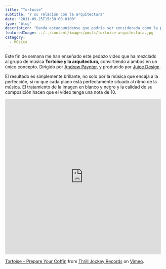 ```yaml
---
title: "Tortoise"
subtitle: "Y su relación con la arquitectura"
date: "2011-09-25T15:30:00.0100"
type: "blog"
description: "Banda estadounidense que podría ser considerada como la pionera de la música Post-rock"
featuredImage: ../../content/images/posts/tortoise-arquitectura.jpg
category:
  - Música
---
```


Este fin de semana me han enseñado este pedazo video que ha mezclado al grupo de música <strong>Tortoise y la arquitectura, </strong>convirtiendo a ambos en un único concepto. Dirigido por [Andrew Paynter](https://andrewpaynter.com/videos/page/2), y producido por [Juice Design](https://juicedesign.com).

El resultado es simplemente brillante, no solo por la música que encaja a la perfección, si no que cada plano está perfectamente situado al ritmo de la música. El tratamiento de la imagen en blanco y negro y la calidad de su composición hacen que el vídeo tenga una nota de 10.

<iframe src="https://player.vimeo.com/video/4729937?title=0&amp;byline=0&amp;portrait=0" width="100%" height="500" frameborder="0"></iframe>

<a href="https://vimeo.com/4729937">Tortoise - Prepare Your Coffin</a> from <a href="https://vimeo.com/thrilljockey">Thrill Jockey Records</a> on <a href="https://vimeo.com">Vimeo</a>.
